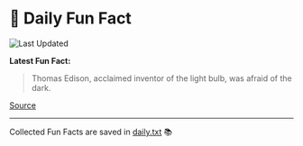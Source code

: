 # 🌟 Daily Fun Fact

![Last Updated](https://img.shields.io/badge/Last_Updated-2025_08_01-blue?style=flat-square)

**Latest Fun Fact:**

> Thomas Edison, acclaimed inventor of the light bulb, was afraid of the dark.

[Source](http://www.djtech.net/humor/useless_facts.htm)

---

Collected Fun Facts are saved in [daily.txt](daily.txt) 📚
